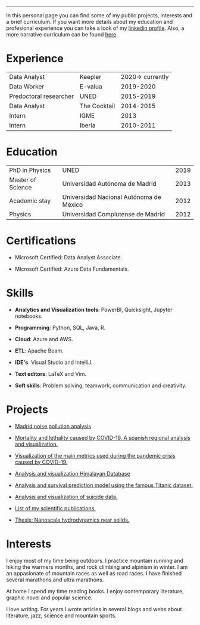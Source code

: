 ---

In this personal page you can find some of my public projects, interests and a brief curriculum. If you want more details about my education and profesional experience you can take a look of my [linkedin profile](https://es.linkedin.com/in/dduquezumajo). Also, a more narrative curriculum can be found [here](./aboutMe.html).


# Experience

|                       |              |                  |
|:----------------------|:-------------|:-----------------|
|Data Analyst           | Keepler      | 2020-> currently |
|Data Worker            | E-valua      | 2019-2020        |
|Predoctoral researcher | UNED         | 2015-2019        |
|Data Analyst           | The Cocktail | 2014-2015        |
|Intern                 | IGME         | 2013             |
|Intern                 | Iberia       | 2010-2011        |


# Education

|                   |                                   |      |
|:------------------|:----------------------------------|:-----|
| PhD in Physics    | UNED                              | 2019 |
| Master of Science | Universidad Autónoma de Madrid    | 2013 |
| Academic stay     | Universidad Nacional Autónoma de México | 2012 |
| Physics           | Universidad Complutense de Madrid | 2012 |


# Certifications

* Microsoft Certified: Data Analyst Associate.

* Microsoft Certified: Azure Data Fundamentals.

# Skills

* **Analytics and Visualization tools**: PowerBI, Quicksight, Jupyter notebooks. 

* **Programming**: Python, SQL, Java, R. 

* **Cloud**: Azure and AWS.

* **ETL**: Apache Beam. 

* **IDE's**. Visual Studio and IntelliJ.

* **Text editors**: LaTeX and Vim. 

* **Soft skills**: Problem solving, teamwork, communication and creativity. 


# Projects


* [Madrid noise pollution analysis](https://github.com/ddzumajo/ruido_madrid)

* [Mortality and lethality caused by COVID-19. A spanish regional analysis and visualization.](https://github.com/ddzumajo/covid19/blob/master/regional-analysis/covid19-regional.ipynb)

* [Visualization of the main metrics used during the pandemic crisis caused by COVID-19.](https://github.com/ddzumajo/covid19/blob/master/general-analysis/covid19-SpainAndMadrid.ipynb)

* [Analysis and visualization Himalayan Database](https://github.com/ddzumajo/himalayan_peaks)

* [Analysis and survival prediction model using the famous Titanic dataset.](https://www.kaggle.com/diegodz/analysis-and-survival-prediction-model)

* [Analysis and visualization of suicide data.](https://www.kaggle.com/diegodz/analysis-and-visualization-of-suicide-data)

* [List of my scientific publications.](./publications.html)

* [Thesis: Nanoscale hydrodynamics near solids.](http://62.204.194.43/fez/view/tesisuned:ED-Pg-Ciencias-Dduque)


# Interests

I enjoy most of my time being outdoors. I practice mountain running and hiking the warmers months, and rock climbing and alpinism in winter. I am an appasionate of mountain races as well as road races. I have finished several marathons and ultra marathons.

At home I spend my time reading books. I enjoy contemporary literature, graphic novel and popular science.

I love writing. For years I wrote articles in several blogs and webs about literature, jazz, science and mountain sports.
